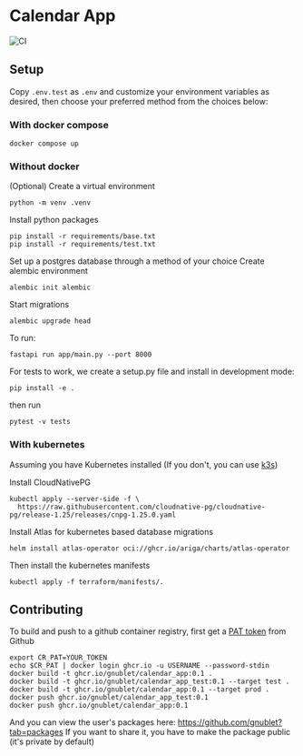 # Calendar App
![CI](https://github.com/gnublet/calendar_app/actions/workflows/test.yaml/badge.svg)

## Setup
Copy `.env.test` as `.env` and customize your environment variables as desired, then choose your preferred method from the choices below:

### With docker compose
```
docker compose up
```

### Without docker
(Optional) Create a virtual environment
```
python -m venv .venv
```
Install python packages
```
pip install -r requirements/base.txt
pip install -r requirements/test.txt
```

Set up a postgres database through a method of your choice
Create alembic environment
```
alembic init alembic
```
Start migrations
```
alembic upgrade head
```
To run:
```
fastapi run app/main.py --port 8000
```


For tests to work, we create a setup.py file and install in development mode:
```
pip install -e .
```
then run 
```
pytest -v tests
```

### With kubernetes
Assuming you have Kubernetes installed (If you don't, you can use [k3s](https://docs.k3s.io/quick-start))

Install CloudNativePG
```
kubectl apply --server-side -f \
  https://raw.githubusercontent.com/cloudnative-pg/cloudnative-pg/release-1.25/releases/cnpg-1.25.0.yaml
```

Install Atlas for kubernetes based database migrations
```
helm install atlas-operator oci://ghcr.io/ariga/charts/atlas-operator
```

Then install the kubernetes manifests
```
kubectl apply -f terraform/manifests/.
```

## Contributing
To build and push to a github container registry, first get a [PAT token](https://docs.github.com/en/authentication/keeping-your-account-and-data-secure/managing-your-personal-access-tokens) from Github
```
export CR_PAT=YOUR_TOKEN
echo $CR_PAT | docker login ghcr.io -u USERNAME --password-stdin
docker build -t ghcr.io/gnublet/calendar_app:0.1 .
docker build -t ghcr.io/gnublet/calendar_app_test:0.1 --target test .
docker build -t ghcr.io/gnublet/calendar_app:0.1 --target prod .
docker push ghcr.io/gnublet/calendar_app_test:0.1
docker push ghcr.io/gnublet/calendar_app:0.1
```

And you can view the user's packages here: https://github.com/gnublet?tab=packages
If you want to share it, you have to make the package public (it's private by default)